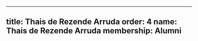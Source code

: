 ---
  title: Thais de Rezende Arruda
  order: 4
  name: Thais de Rezende Arruda
  membership: Alumni
  ---
  